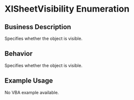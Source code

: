 # XlSheetVisibility Enumeration

## Business Description
Specifies whether the object is visible.

## Behavior
Specifies whether the object is visible.

## Example Usage
No VBA example available.